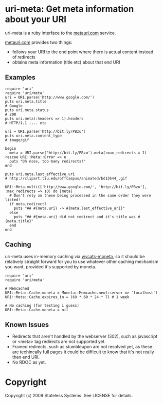 # uri-meta: Get meta information about your URI

uri-meta is a ruby interface to the [metauri.com](http://www.metauri.com/) service.

[metauri.com](http://www.metauri.com/) provides two things:

 * follows your URI to the end point where there is actual content instead of redirects
 * obtains meta information (title etc) about that end URI

## Examples

    require 'uri'
    require 'uri/meta'
    uri = URI.parse('http://www.google.com/')
    puts uri.meta.title
    # Google
    puts uri.meta.status
    # 200
    puts uri.meta(:headers => 1).headers
    # HTTP/1.1 .... etc

    uri = URI.parse('http://bit.ly/PBzu')
    puts uri.meta.content_type
    # image/gif

    begin
      meta = URI.parse('http://bit.ly/PBzu').meta(:max_redirects = 1)
    rescue URI::Meta::Error => e
      puts "Oh noes, too many redirects!"
    end

    puts uri.meta.last_effective_uri
    # http://clipart.tiu.edu/offcampus/animated/bd13644_.gif

    URI::Meta.multi(['http://www.google.com/', 'http://bit.ly/PBzu'], :max_redirects => 10) do |meta|
      # Don't rely on these being processed in the same order they were listed!
      if meta.redirect?
        puts "## #{meta.uri} -> #{meta.last_effective_uri}"
      else
        puts "## #{meta.uri} did not redirect and it's title was #{meta.title}"
      end
    end

## Caching

uri-meta uses in-memory caching via [wycats-moneta](http://github.com/wycats/moneta), so it
should be relatively straight forward for you to use whatever other caching mechanism you want,
provided it's supported by moneta.

    require 'uri'
    require 'uri/meta'

    # Memcached
    URI::Meta::Cache.moneta = Moneta::Memcache.new(:server => 'localhost')
    URI::Meta::Cache.expires_in = (60 * 60 * 24 * 7) # 1 week

    # No caching (for testing i guess)
    URI::Meta::Cache.moneta = nil

## Known Issues

 * Redirects that aren't handled by the webserver (302), such as javascript or
   &lt;meta&gt; tag redirects are not supported yet.
 * Framed redirects, such as stumbleupon are not resolved yet, as these are
   techincally full pages it could be difficult to know that it's not really
   then end URI.
 * No RDOC as yet.

# Copyright

Copyright (c) 2009 Stateless Systems. See LICENSE for details.
